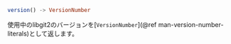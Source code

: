 ```julia
version() -> VersionNumber
```

使用中のlibgit2のバージョンを[`VersionNumber`](@ref man-version-number-literals)として返します。
